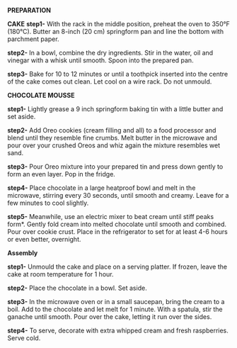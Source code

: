 **PREPARATION**

**CAKE**
**step1-** With the rack in the middle position, preheat the oven to 350°F (180°C). Butter an 8-inch (20 cm) springform pan and line the bottom with parchment paper.

**step2-** In a bowl, combine the dry ingredients. Stir in the water, oil and vinegar with a whisk until smooth. Spoon into the prepared pan.

**step3-** Bake for 10 to 12 minutes or until a toothpick inserted into the centre of the cake comes out clean. Let cool on a wire rack. Do not unmould.

**CHOCOLATE MOUSSE**

**step1-** Lightly grease a 9 inch springform baking tin with a little butter and set aside.

**step2-** Add Oreo cookies (cream filling and all) to a food processor and blend until they resemble fine crumbs. Melt butter in the microwave and pour over your crushed Oreos and whiz again the mixture resembles wet sand.

**step3-** Pour Oreo mixture into your prepared tin and press down gently to form an even layer. Pop in the fridge.

**step4-** Place chocolate in a large heatproof bowl and melt in the microwave, stirring every 30 seconds, until smooth and creamy. Leave for a few minutes to cool slightly.

 **step5-** Meanwhile, use an electric mixer to beat cream until stiff peaks form*. Gently fold cream into melted chocolate until smooth and combined. Pour over cookie crust. Place in the refrigerator to set for at least 4-6 hours or even better, overnight.

**Assembly**

**step1-** Unmould the cake and place on a serving platter. If frozen, leave the cake at room temperature for 1 hour.

**step2-** Place the chocolate in a bowl. Set aside.

**step3-** In the microwave oven or in a small saucepan, bring the cream to a boil. Add to the chocolate and let melt for 1 minute. With a spatula, stir the ganache until smooth. Pour over the cake, letting it run over the sides.

 **step4-** To serve, decorate with extra whipped cream and fresh raspberries. Serve cold.
